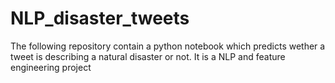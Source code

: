 # NLP_disaster_tweets
The following repository contain a python notebook which predicts wether a tweet is describing a natural disaster or not. It is a NLP and feature engineering project
